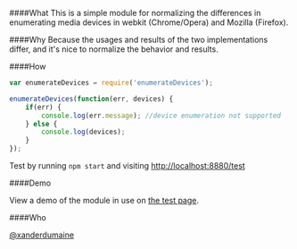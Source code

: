 ####What
This is a simple module for normalizing the differences in enumerating media devices in webkit (Chrome/Opera) and Mozilla (Firefox).

####Why
Because the usages and results of the two implementations differ, and it's nice to normalize the behavior and results.

####How

```javascript
var enumerateDevices = require('enumerateDevices');

enumerateDevices(function(err, devices) {
    if(err) {
        console.log(err.message); //device enumeration not supported
    } else {
        console.log(devices);
    }
});
```

Test by running `npm start` and visiting [http://localhost:8880/test](http://localhost:8880/test)

####Demo

View a demo of the module in use on [the test page](https://xdumaine.github.io/enumerateDevices/test).

####Who

[@xanderdumaine](https://twitter.com/xanderdumaine)

